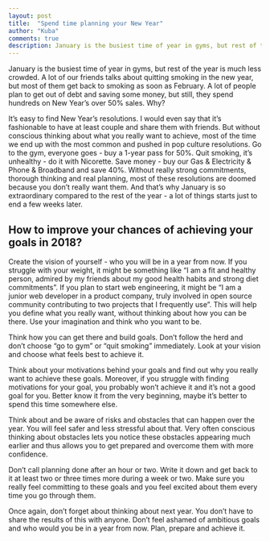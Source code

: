 ```yaml
---
layout: post
title:  "Spend time planning your New Year"
author: "Kuba"
comments: true
description: January is the busiest time of year in gyms, but rest of the year is much less crowded. A lot of our friends talks about quitting smoking in the new year, but most of them get back to smoking as soon as February. A lot of people plan to get out of debt and saving some money, but still, they spend hundreds on New Year’s over 50% sales. Why?
---
```

January is the busiest time of year in gyms, but rest of the year is much less crowded. A lot of our friends talks about quitting smoking in the new year, but most of them get back to smoking as soon as February. A lot of people plan to get out of debt and saving some money, but still, they spend hundreds on New Year’s over 50% sales. Why?

It’s easy to find New Year’s resolutions. I would even say that it’s fashionable to have at least couple and share them with friends. But without conscious thinking about what you really want to achieve, most of the time we end up with the most common and pushed in pop culture resolutions. Go to the gym, everyone goes - buy a 1-year pass for 50%. Quit smoking, it’s unhealthy - do it with Nicorette. Save money - buy our Gas & Electricity & Phone & Broadband and save 40%. Without really strong commitments, thorough thinking and real planning, most of these resolutions are doomed because you don’t really want them. And that’s why January is so extraordinary compared to the rest of the year - a lot of things starts just to end a few weeks later.

## How to improve your chances of achieving your goals in 2018?

Create the vision of yourself - who you will be in a year from now. If you struggle with your weight, it might be something like “I am a fit and healthy person, admired by my friends about my good health habits and strong diet commitments”. If you plan to start web engineering, it might be “I am a junior web developer in a product company, truly involved in open source community contributing to two projects that I frequently use”. This will help you define what you really want, without thinking about how you can be there. Use your imagination and think who you want to be.

Think how you can get there and build goals. Don’t follow the herd and don’t choose “go to gym” or “quit smoking” immediately. Look at your vision and choose what feels best to achieve it.

Think about your motivations behind your goals and find out why you really want to achieve these goals. Moreover, if you struggle with finding motivations for your goal, you probably won’t achieve it and it’s not a good goal for you. Better know it from the very beginning, maybe it’s better to spend this time somewhere else.

Think about and be aware of risks and obstacles that can happen over the year. You will feel safer and less stressful about that. Very often conscious thinking about obstacles lets you notice these obstacles appearing much earlier and thus allows you to get prepared and overcome them with more confidence.

Don’t call planning done after an hour or two. Write it down and get back to it at least two or three times more during a week or two. Make sure you really feel committing to these goals and you feel excited about them every time you go through them.

Once again, don’t forget about thinking about next year. You don’t have to share the results of this with anyone. Don’t feel ashamed of ambitious goals and who would you be in a year from now. Plan, prepare and achieve it.
